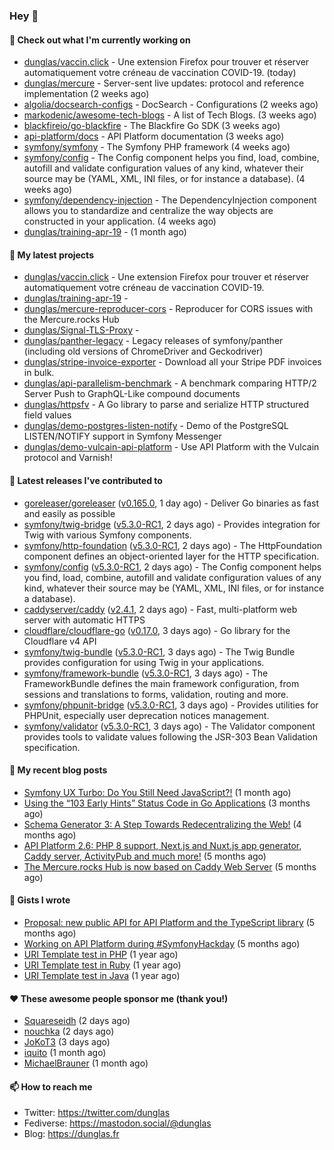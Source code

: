 ### Hey 👋

#### 👷 Check out what I'm currently working on

- [dunglas/vaccin.click](https://github.com/dunglas/vaccin.click) - Une extension Firefox pour trouver et réserver automatiquement votre créneau de vaccination COVID-19. (today)
- [dunglas/mercure](https://github.com/dunglas/mercure) - Server-sent live updates: protocol and reference implementation (2 weeks ago)
- [algolia/docsearch-configs](https://github.com/algolia/docsearch-configs) - DocSearch - Configurations (2 weeks ago)
- [markodenic/awesome-tech-blogs](https://github.com/markodenic/awesome-tech-blogs) - A list of Tech Blogs. (3 weeks ago)
- [blackfireio/go-blackfire](https://github.com/blackfireio/go-blackfire) - The Blackfire Go SDK (3 weeks ago)
- [api-platform/docs](https://github.com/api-platform/docs) - API Platform documentation (3 weeks ago)
- [symfony/symfony](https://github.com/symfony/symfony) - The Symfony PHP framework (4 weeks ago)
- [symfony/config](https://github.com/symfony/config) - The Config component helps you find, load, combine, autofill and validate configuration values of any kind, whatever their source may be (YAML, XML, INI files, or for instance a database). (4 weeks ago)
- [symfony/dependency-injection](https://github.com/symfony/dependency-injection) - The DependencyInjection component allows you to standardize and centralize the way objects are constructed in your application. (4 weeks ago)
- [dunglas/training-apr-19](https://github.com/dunglas/training-apr-19) -  (1 month ago)

#### 🌱 My latest projects

- [dunglas/vaccin.click](https://github.com/dunglas/vaccin.click) - Une extension Firefox pour trouver et réserver automatiquement votre créneau de vaccination COVID-19.
- [dunglas/training-apr-19](https://github.com/dunglas/training-apr-19) - 
- [dunglas/mercure-reproducer-cors](https://github.com/dunglas/mercure-reproducer-cors) - Reproducer for CORS issues with the Mercure.rocks Hub
- [dunglas/Signal-TLS-Proxy](https://github.com/dunglas/Signal-TLS-Proxy) - 
- [dunglas/panther-legacy](https://github.com/dunglas/panther-legacy) - Legacy releases of symfony/panther (including old versions of ChromeDriver and Geckodriver)
- [dunglas/stripe-invoice-exporter](https://github.com/dunglas/stripe-invoice-exporter) - Download all your Stripe PDF invoices in bulk.
- [dunglas/api-parallelism-benchmark](https://github.com/dunglas/api-parallelism-benchmark) - A benchmark comparing HTTP/2 Server Push to GraphQL-Like compound documents
- [dunglas/httpsfv](https://github.com/dunglas/httpsfv) - A Go library to parse and serialize HTTP structured field values
- [dunglas/demo-postgres-listen-notify](https://github.com/dunglas/demo-postgres-listen-notify) - Demo of the PostgreSQL LISTEN/NOTIFY support in Symfony Messenger
- [dunglas/demo-vulcain-api-platform](https://github.com/dunglas/demo-vulcain-api-platform) - Use API Platform with the Vulcain protocol and Varnish!

#### 🔭 Latest releases I've contributed to

- [goreleaser/goreleaser](https://github.com/goreleaser/goreleaser) ([v0.165.0](https://github.com/goreleaser/goreleaser/releases/tag/v0.165.0), 1 day ago) - Deliver Go binaries as fast and easily as possible
- [symfony/twig-bridge](https://github.com/symfony/twig-bridge) ([v5.3.0-RC1](https://github.com/symfony/twig-bridge/releases/tag/v5.3.0-RC1), 2 days ago) - Provides integration for Twig with various Symfony components.
- [symfony/http-foundation](https://github.com/symfony/http-foundation) ([v5.3.0-RC1](https://github.com/symfony/http-foundation/releases/tag/v5.3.0-RC1), 2 days ago) - The HttpFoundation component defines an object-oriented layer for the HTTP specification.
- [symfony/config](https://github.com/symfony/config) ([v5.3.0-RC1](https://github.com/symfony/config/releases/tag/v5.3.0-RC1), 2 days ago) - The Config component helps you find, load, combine, autofill and validate configuration values of any kind, whatever their source may be (YAML, XML, INI files, or for instance a database).
- [caddyserver/caddy](https://github.com/caddyserver/caddy) ([v2.4.1](https://github.com/caddyserver/caddy/releases/tag/v2.4.1), 2 days ago) - Fast, multi-platform web server with automatic HTTPS
- [cloudflare/cloudflare-go](https://github.com/cloudflare/cloudflare-go) ([v0.17.0](https://github.com/cloudflare/cloudflare-go/releases/tag/v0.17.0), 3 days ago) - Go library for the Cloudflare v4 API
- [symfony/twig-bundle](https://github.com/symfony/twig-bundle) ([v5.3.0-RC1](https://github.com/symfony/twig-bundle/releases/tag/v5.3.0-RC1), 3 days ago) - The Twig Bundle provides configuration for using Twig in your applications.
- [symfony/framework-bundle](https://github.com/symfony/framework-bundle) ([v5.3.0-RC1](https://github.com/symfony/framework-bundle/releases/tag/v5.3.0-RC1), 3 days ago) - The FrameworkBundle defines the main framework configuration, from sessions and translations to forms, validation, routing and more.
- [symfony/phpunit-bridge](https://github.com/symfony/phpunit-bridge) ([v5.3.0-RC1](https://github.com/symfony/phpunit-bridge/releases/tag/v5.3.0-RC1), 3 days ago) - Provides utilities for PHPUnit, especially user deprecation notices management.
- [symfony/validator](https://github.com/symfony/validator) ([v5.3.0-RC1](https://github.com/symfony/validator/releases/tag/v5.3.0-RC1), 3 days ago) - The Validator component provides tools to validate values following the JSR-303 Bean Validation specification.

#### 📜 My recent blog posts

- [Symfony UX Turbo: Do You Still Need JavaScript?!](http://feedproxy.google.com/~r/dunglas/~3/icLJBhKwqcY/) (1 month ago)
- [Using the “103 Early Hints” Status Code in Go Applications](http://feedproxy.google.com/~r/dunglas/~3/WDhgVmMJ2T0/) (3 months ago)
- [Schema Generator 3: A Step Towards Redecentralizing the Web!](http://feedproxy.google.com/~r/dunglas/~3/-eYprhFHaXA/) (4 months ago)
- [API Platform 2.6: PHP 8 support, Next.js and Nuxt.js app generator, Caddy server, ActivityPub and much more!](http://feedproxy.google.com/~r/dunglas/~3/X1dkcrZS-qU/) (5 months ago)
- [The Mercure.rocks Hub is now based on Caddy Web Server](http://feedproxy.google.com/~r/dunglas/~3/MjBonxZ_8uQ/) (5 months ago)

#### 📓 Gists I wrote

- [Proposal: new public API for API Platform and the TypeScript library](https://gist.github.com/4da2026f34bf7f18e1db955ef8a9b417) (5 months ago)
- [Working on API Platform during #SymfonyHackday](https://gist.github.com/3949272d40e6390cdd2850a4f312a02a) (5 months ago)
- [URI Template test in PHP](https://gist.github.com/5b10b586427cf66e78a968f82f80691a) (1 year ago)
- [URI Template test in Ruby](https://gist.github.com/ec793690f66167cb849c02284ecf748d) (1 year ago)
- [URI Template test in Java](https://gist.github.com/788b70312231d24e46d7632c634784f5) (1 year ago)

#### ❤️ These awesome people sponsor me (thank you!)

- [Squareseidh](https://github.com/Squareseidh) (2 days ago)
- [nouchka](https://github.com/nouchka) (2 days ago)
- [JoKoT3](https://github.com/JoKoT3) (3 days ago)
- [iquito](https://github.com/iquito) (1 month ago)
- [MichaelBrauner](https://github.com/MichaelBrauner) (1 month ago)

#### 📫 How to reach me

- Twitter: https://twitter.com/dunglas
- Fediverse: https://mastodon.social/@dunglas
- Blog: https://dunglas.fr
